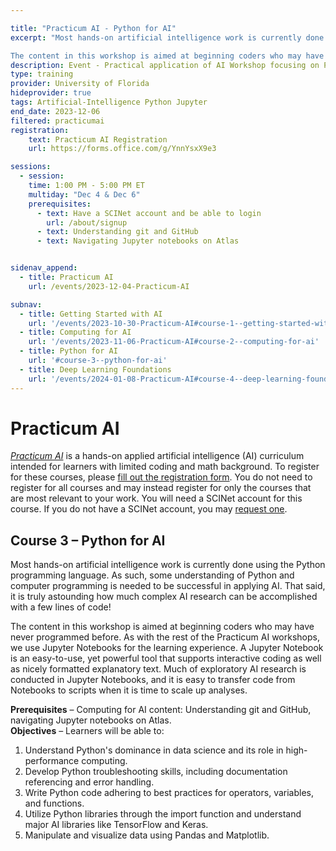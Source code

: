 ```yaml
---

title: "Practicum AI - Python for AI"
excerpt: "Most hands-on artificial intelligence work is currently done using the Python programming language. As such, some understanding of Python and computer programming is needed to be successful in applying AI. That said, it is truly astounding how much complex AI research can be accomplished with a few lines of code!

The content in this workshop is aimed at beginning coders who may have never programmed before. As with the rest of the Practicum AI workshops, we use Jupyter Notebooks for the learning experience." 
description: Event - Practical application of AI Workshop focusing on Python
type: training
provider: University of Florida
hideprovider: true
tags: Artificial-Intelligence Python Jupyter
end_date: 2023-12-06
filtered: practicumai
registration:
    text: Practicum AI Registration
    url: https://forms.office.com/g/YnnYsxX9e3

sessions: 
  - session:
    time: 1:00 PM - 5:00 PM ET
    multiday: "Dec 4 & Dec 6"
    prerequisites:
      - text: Have a SCINet account and be able to login 
        url: /about/signup
      - text: Understanding git and GitHub
      - text: Navigating Jupyter notebooks on Atlas


sidenav_append: 
  - title: Practicum AI
    url: /events/2023-12-04-Practicum-AI

subnav:
  - title: Getting Started with AI
    url: '/events/2023-10-30-Practicum-AI#course-1--getting-started-with-ai'
  - title: Computing for AI
    url: '/events/2023-11-06-Practicum-AI#course-2--computing-for-ai'
  - title: Python for AI
    url: '#course-3--python-for-ai'
  - title: Deep Learning Foundations
    url: '/events/2024-01-08-Practicum-AI#course-4--deep-learning-foundations'
---
```


# Practicum AI

[*Practicum AI*](/training/practicum-ai) is a hands-on applied artificial intelligence (AI) curriculum intended for learners with limited coding and math background. To register for these courses, please [fill out the registration form](https://forms.office.com/g/YnnYsxX9e3). You do not need to register for all courses and may instead register for only the courses that are most relevant to your work.  You will need a SCINet account for this course. If you do not have a SCINet account, you may [request one](/about/signup).

## Course 3 – Python for AI 

Most hands-on artificial intelligence work is currently done using the Python programming language. As such, some understanding of Python and computer programming is needed to be successful in applying AI. That said, it is truly astounding how much complex AI research can be accomplished with a few lines of code!

The content in this workshop is aimed at beginning coders who may have never programmed before. As with the rest of the Practicum AI workshops, we use Jupyter Notebooks for the learning experience. A Jupyter Notebook is an easy-to-use, yet powerful tool that supports interactive coding as well as nicely formatted explanatory text. Much of exploratory AI research is conducted in Jupyter Notebooks, and it is easy to transfer code from Notebooks to scripts when it is time to scale up analyses.

**Prerequisites** – Computing for AI content: Understanding git and GitHub, navigating Jupyter notebooks on Atlas.  
**Objectives** – Learners will be able to:
1.	Understand Python's dominance in data science and its role in high-performance computing.
2.	Develop Python troubleshooting skills, including documentation referencing and error handling.
3.	Write Python code adhering to best practices for operators, variables, and functions.
4.	Utilize Python libraries through the import function and understand major AI libraries like TensorFlow and Keras.
5.	Manipulate and visualize data using Pandas and Matplotlib.
